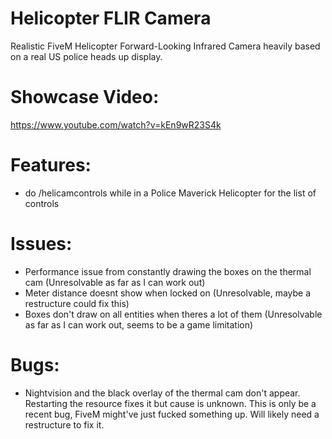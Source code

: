 # Helicopter FLIR Camera
Realistic FiveM Helicopter Forward-Looking Infrared Camera heavily based on a real US police heads up display.

# Showcase Video:
https://www.youtube.com/watch?v=kEn9wR23S4k

# Features:
- do /helicamcontrols while in a Police Maverick Helicopter for the list of controls

# Issues:
- Performance issue from constantly drawing the boxes on the thermal cam (Unresolvable as far as I can work out)
- Meter distance doesnt show when locked on (Unresolvable, maybe a restructure could fix this)
- Boxes don't draw on all entities when theres a lot of them (Unresolvable as far as I can work out, seems to be a game limitation)

# Bugs:

- Nightvision and the black overlay of the thermal cam don't appear. Restarting the resource fixes it but cause is unknown. This is only be a recent bug, FiveM might've just fucked something up. Will likely need a restructure to fix it.
